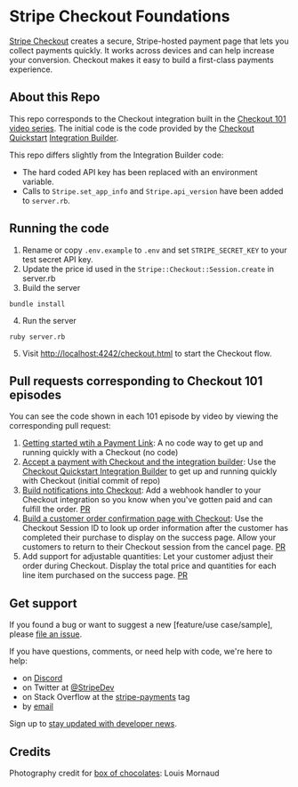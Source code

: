 # Stripe Checkout Foundations

[Stripe Checkout](https://stripe.com/docs/payments/checkout) creates a secure, Stripe-hosted payment page that lets you collect payments quickly. It works across devices and can help increase your conversion. Checkout makes it easy to build a first-class payments experience. 

## About this Repo
This repo corresponds to the Checkout integration built in the [Checkout 101 video series](https://www.youtube.com/watch?v=bvQVPoRvbj0&list=PLy1nL-pvL2M5cO2i3lSYtwyqZh3EeGR9L).  The initial code is the code provided by the [Checkout Quickstart](https://stripe.com/docs/checkout/quickstart) [Integration Builder](https://www.youtube.com/watch?v=bvQVPoRvbj0&list=PLy1nL-pvL2M5cO2i3lSYtwyqZh3EeGR9L). 

This repo differs slightly from the Integration Builder code:  

- The hard coded API key has been replaced with an environment variable.
- Calls to `Stripe.set_app_info` and `Stripe.api_version` have been added to `server.rb`.

## Running the code
1. Rename or copy  `.env.example` to `.env` and set `STRIPE_SECRET_KEY` to your test secret API key.   
2. Update the price id used in the `Stripe::Checkout::Session.create` in server.rb
3. Build the server

~~~
bundle install
~~~

4. Run the server

~~~
ruby server.rb
~~~

5. Visit [http://localhost:4242/checkout.html](http://localhost:4242/checkout.html) to start the Checkout flow. 


## Pull requests corresponding to Checkout 101 episodes
You can see the code shown in each 101 episode by video by viewing the corresponding pull request: 

1. [Getting started wtih a Payment Link](https://www.youtube.com/watch?v=GdnUvshUqbE): A no code way to get up and running quickly with a Checkout (no code)
2. [Accept a payment with Checkout and the integration builder](https://www.youtube.com/watch?v=bvQVPoRvbj0): Use the [Checkout Quickstart Integration Builder](https://stripe.com/docs/payments/quickstart) to get up and running quickly with Checkout (initial commit of repo)
3. [Build notifications into Checkout](https://www.youtube.com/watch?v=EaX444Fe2Tk): Add a webhook handler to your Checkout integration so you know when you've gotten paid and can fulfill the order.  [PR](https://github.com/stripe-samples/checkout-foundations-ruby/pull/1)
4. [Build a customer order confirmation page with Checkout](https://www.youtube.com/watch?v=COeMEHKbECw): Use the Checkout Session ID to look up order information after the customer has completed their purchase to display on the success page.  Allow your customers to return to their Checkout session from the cancel page. [PR](https://github.com/stripe-samples/checkout-foundations-ruby/pull/2)
5. Add support for adjustable quantities: Let your customer adjust their order during Checkout.  Display the total price and quantities for each line item purchased on the success page.  [PR](https://github.com/stripe-samples/checkout-foundations-ruby/pull/3)


## Get support

If you found a bug or want to suggest a new [feature/use case/sample], please [file an issue](../../issues).

If you have questions, comments, or need help with code, we're here to help:
- on [Discord](https://stripe.com/go/developer-chat)
- on Twitter at [@StripeDev](https://twitter.com/StripeDev)
- on Stack Overflow at the [stripe-payments](https://stackoverflow.com/tags/stripe-payments/info) tag
- by [email](mailto:support+github@stripe.com)

Sign up to [stay updated with developer news](https://go.stripe.global/dev-digest).

## Credits
Photography credit for [box of chocolates](https://unsplash.com/photos/6nQS4pJfdRQ): Louis Mornaud
